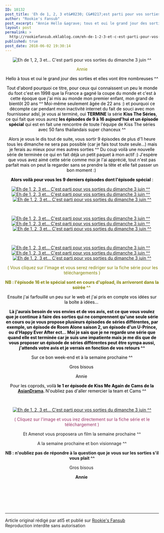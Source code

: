```yaml
---
ID: 10132
post_title: 'Eh de 1, 2, 3 et&#8230; C&#8217;est parti pour vos sorties du samedi 2 juin ^^'
author: "Rookie's Fansub"
post_excerpt: "Annie Hello &agrave; tous et oui le grand jour des sorties et elles vont &ecirc;tre nombreuses ^^ Tout d'abord pourquoi ce titre, pour ceux qui connaissent un peu le monde du foot c'est en 1998 que la France a gagn&eacute; la coupe du monde et c'est &agrave; cette &eacute;poque que j'ai mis au monde mon premier enfant, mon..."
layout: post
permalink: >
  http://rookiefansub.eklablog.com/eh-de-1-2-3-et-c-est-parti-pour-vos-sorties-du-samedi-2-juin-a144884764
published: true
post_date: 2018-06-02 19:30:14
---
```

<p style="text-align: center;"><img src="https://united-subs.dearclouds.com/wp-content/uploads/2018/05/79f33a0d2e101a00f4fea6d7f1202da2.jpg" alt="Eh de 1, 2, 3 et... C'est parti pour vos sorties du dimanche 3 juin ^^"/></p>
<p style="text-align: center;"><span style="color: #808000; font-size: 10pt;">Annie</span></p>
<p style="text-align: center;"><span style="color: #000000;">Hello &agrave; tous et oui le grand jour des sorties et elles vont &ecirc;tre nombreuses ^^</span></p>
<p style="text-align: center;"><span style="color: #000000;">Tout d'abord pourquoi ce titre, pour ceux qui connaissent un peu le monde du foot c'est en 1998 que la France a gagn&eacute; la coupe du monde et c'est &agrave; cette &eacute;poque que j'ai mis au monde mon premier enfant, mon grand de bient&ocirc;t 20 ans ^^ Moi-m&ecirc;me seulement &acirc;g&eacute;e de 22 ans :) et pourquoi ce d&eacute;compte car pendant mon inactivit&eacute; internet du fait de souci avec mon fournisseur adsl, je vous ai termin&eacute;, oui <strong>TERMINE</strong> la s&eacute;rie <strong>Kiss The S&eacute;ries</strong>, ce qui fait que vous aurez <strong>les &eacute;pisodes de 9 &agrave; 16 aujourd'hui et un &eacute;pisode sp&eacute;cial</strong> qui est en fait une rencontre de toute l'&eacute;quipe de Kiss The s&eacute;ries avec 50 fans thailandais super chanceux ^^</span></p>
<p style="text-align: center;"><span style="color: #000000;">Alors je vous le dis tout de suite, vous sortir 9 &eacute;pisodes de plus d'1 heure tous les dimanche ne sera pas possible (car je fais tout toute seule...) mais je ferais au mieux pour mes autres sorties ^^ Du coup voil&agrave; une nouvelle s&eacute;rie de termin&eacute;e ce qui en fait d&eacute;j&agrave; un petit paquet &agrave; mon actif :) J'esp&egrave;re que vous avez aim&eacute; cette s&eacute;rie comme moi je l'ai appr&eacute;ci&eacute;, tout n'est pas parfait mais on peut la regarder sans se prendre la t&ecirc;te et elle fait passer un bon moment :)&nbsp;</span></p>
<p style="text-align: center;"><span style="color: #000000;"><strong>Alors voil&agrave; pour vous les 9 derniers &eacute;pisodes dont l'&eacute;pisode sp&eacute;cial</strong> :</span></p>
<p style="text-align: center;"><a href="http://rookiefansub.eklablog.com/kiss-the-series-8-16-a137913900"><img src="http://ekladata.com/fRMffkU5xhJAnNm-5YH9dARmcKk@250x141.jpg" alt="Eh de 1, 2, 3 et... C'est parti pour vos sorties du dimanche 3 juin ^^"/></a>&nbsp;&nbsp;<a href="http://rookiefansub.eklablog.com/kiss-the-series-8-16-a137913900"><img src="http://ekladata.com/A3cR4qHjT2OPNuFbugXUeYP6_tw@250x141.jpg" alt="Eh de 1, 2, 3 et... C'est parti pour vos sorties du dimanche 3 juin ^^"/></a>&nbsp;&nbsp;<a href="http://rookiefansub.eklablog.com/kiss-the-series-8-16-a137913900"><img src="http://ekladata.com/QfFiXmE2Vb2j-JZMzQMkdQ6mDxs@250x141.jpg" alt="Eh de 1, 2, 3 et... C'est parti pour vos sorties du dimanche 3 juin ^^"/></a></p>
<p style="text-align: center;">&nbsp;</p>
<p style="text-align: center;"><a href="http://rookiefansub.eklablog.com/kiss-the-series-8-16-a137913900"><img src="http://ekladata.com/VPl6LC5rtMlheZDfZwfULySYDlg@250x141.jpg" alt="Eh de 1, 2, 3 et... C'est parti pour vos sorties du dimanche 3 juin ^^"/></a>&nbsp;&nbsp;<a href="http://rookiefansub.eklablog.com/kiss-the-series-8-16-a137913900"><img src="http://ekladata.com/-glNlkizbWJQ7Ub_DXwLWO3oiZU@250x141.jpg" alt="Eh de 1, 2, 3 et... C'est parti pour vos sorties du dimanche 3 juin ^^"/></a>&nbsp;&nbsp;<a href="http://rookiefansub.eklablog.com/kiss-the-series-8-16-a137913900"><img src="http://ekladata.com/axgIaCJSkiJ72Y21aHBkXABZYcQ@250x141.jpg" alt="Eh de 1, 2, 3 et... C'est parti pour vos sorties du dimanche 3 juin ^^"/></a></p>
<p style="text-align: center;">&nbsp;</p>
<p style="text-align: center;"><a href="http://rookiefansub.eklablog.com/kiss-the-series-8-16-a137913900"><img src="http://ekladata.com/hG5sW9rjbDb_zln-5Kpr2CrXE28@250x141.jpg" alt="Eh de 1, 2, 3 et... C'est parti pour vos sorties du dimanche 3 juin ^^"/></a>&nbsp;&nbsp;<a href="http://rookiefansub.eklablog.com/kiss-the-series-8-16-a137913900"><img src="http://ekladata.com/1SWec1cYwS1_ct61PWoyuFAa9UI@250x141.jpg" alt="Eh de 1, 2, 3 et... C'est parti pour vos sorties du dimanche 3 juin ^^"/></a>&nbsp;&nbsp;<a href="http://rookiefansub.eklablog.com/kiss-the-series-8-16-a137913900"><img src="http://ekladata.com/Ayt_ftDpqk2EUHopMwgeOf8Veag@250x141.jpg" alt="Eh de 1, 2, 3 et... C'est parti pour vos sorties du dimanche 3 juin ^^"/></a></p>
<p style="text-align: center;"><span style="color: #808000;">&nbsp;( Vous cliquez sur l'image et vous serez rediriger sur la fiche s&eacute;rie pour les t&eacute;l&eacute;chargements )</span></p>
<p style="text-align: center;"><strong><span style="color: #808000;">NB : l'&eacute;pisode 16 et le sp&eacute;cial sont en cours d'upload, ils arriveront dans la soir&eacute;e ^^&nbsp;</span></strong></p>
<p style="text-align: center;"><span style="color: #808000;"><span style="color: #000000;">Ensuite&nbsp;j'ai farfouill&eacute; un peu sur le web et j'ai pris en compte vos id&eacute;es sur la bo&icirc;te &agrave; id&eacute;es...</span>&nbsp;</span></p>
<p style="text-align: center;"><strong><span style="color: #000000;">L&agrave; j'aurais besoin de vos envies et de vos avis, est ce que vous voulez que je continue &agrave; faire des sorties qui ne comprennent qu'une seule s&eacute;rie en cours ou je vous propose plusieurs &eacute;pisodes de s&eacute;ries diff&eacute;rentes, par exemple, un &eacute;pisode de Room Alone saison 2, un &eacute;pisode d'un U-Prince, ou d'Happy Ever After ect... Moi je sais que je ne regarde une s&eacute;rie que quand elle est termin&eacute;e car je suis une impatiente mais je me dis que de vous proposer un &eacute;pisode de s&eacute;ries diff&eacute;rentes peut &ecirc;tre sympa aussi, j'attends votre avis et je verrais en fonction de vos retours ^^</span></strong></p>
<p style="text-align: center;"><span style="color: #000000;">Sur ce bon&nbsp;week-end et &agrave; la semaine prochaine ^^</span></p>
<p style="text-align: center;"><span style="color: #000000;">Gros bisous&nbsp;</span></p>
<p style="text-align: center;"><span style="color: #000000;">Annie&nbsp;</span></p>
<p style="text-align: center;"><span style="color: #000000;">Pour les coprods, voil&agrave; <strong>le 1 er &eacute;pisode de Kiss Me Again de Cams de la <a href="http://asiandrama.eklablog.com/">AsianDrama</a>. </strong>N'oubliez pas d'aller remercier la team et Cams ^^</span></p>
<p style="text-align: center;">&nbsp;</p>
<p style="text-align: center;"><a href="http://rookiefansub.eklablog.com/kiss-me-again-a144859272"><img src="http://ekladata.com/rf7BeunQL8mPm9A3C1Sl47jBPzU@250x141.jpg" alt="Eh de 1, 2, 3 et... C'est parti pour vos sorties du dimanche 3 juin ^^"/></a></p>
<p style="text-align: center;"><span style="color: #993366;">( Cliquez sur l'image et vous irez directement sur la fiche s&eacute;rie et le t&eacute;l&eacute;chargement )</span></p>
<p style="text-align: center;">Et Amenot vous proposera un film la semaine prochaine ^^</p>
<p style="text-align: center;">A la semaine prochaine et bon visionnage ^^</p>
<p style="text-align: center;"><strong>NB : n'oubliez pas de r&eacute;pondre &agrave; la question que je vous sur les sorties s'il vous plait ^^</strong></p>
<p style="text-align: center;">Gros bisous&nbsp;</p>
<p style="text-align: center;"><strong>Annie&nbsp;</strong></p>
<p style="text-align: center;">&nbsp;</p><br /><br /><br /><hr />Article original rédigé par atl5 et publié sur <a href="http://rookiefansub.eklablog.com/">Rookie's Fansub</a> <br /> Reproduction interdite sans autorisation